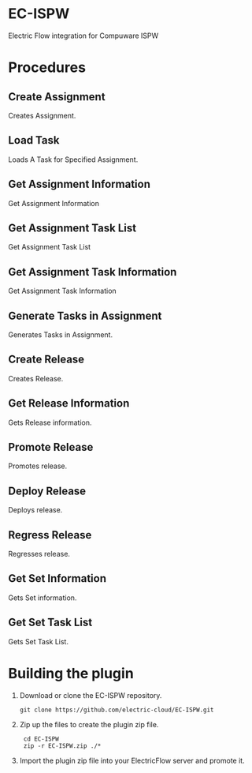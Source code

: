 # EC-ISPW

Electric Flow integration for Compuware ISPW

# Procedures

## Create Assignment

Creates Assignment.

## Load Task

Loads A Task for Specified Assignment.

## Get Assignment Information

Get Assignment Information

## Get Assignment Task List

Get Assignment Task List

## Get Assignment Task Information

Get Assignment Task Information

## Generate Tasks in Assignment

Generates Tasks in Assignment.

## Create Release

Creates Release.

## Get Release Information

Gets Release information.

## Promote Release

Promotes release.

## Deploy Release

Deploys release.

## Regress Release

Regresses release.

## Get Set Information

Gets Set information.

## Get Set Task List

Gets Set Task List.



# Building the plugin
1. Download or clone the EC-ISPW repository.

    ```
    git clone https://github.com/electric-cloud/EC-ISPW.git
    ```

5. Zip up the files to create the plugin zip file.

    ```
     cd EC-ISPW
     zip -r EC-ISPW.zip ./*
    ```

6. Import the plugin zip file into your ElectricFlow server and promote it.
